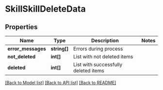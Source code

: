 # SkillSkillDeleteData

## Properties
Name | Type | Description | Notes
------------ | ------------- | ------------- | -------------
**error_messages** | **string[]** | Errors during process | 
**not_deleted** | **int[]** | List with not deleted items | 
**deleted** | **int[]** | List with successfully deleted items | 

[[Back to Model list]](../README.md#documentation-for-models) [[Back to API list]](../README.md#documentation-for-api-endpoints) [[Back to README]](../README.md)


